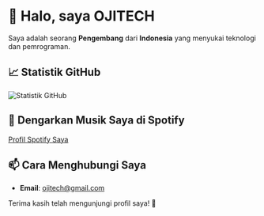 # 👋 Halo, saya **OJITECH**

Saya adalah seorang **Pengembang** dari **Indonesia** yang menyukai teknologi dan pemrograman.

## 📈 Statistik GitHub
![Statistik GitHub](https://github-readme-stats.vercel.app/api?username=OJITECH&show_icons=true&theme=radical)

## 🎵 Dengarkan Musik Saya di Spotify
[Profil Spotify Saya](https://open.spotify.com/user/your-spotify-username)

## 📫 Cara Menghubungi Saya
- **Email**: ojitech@gmail.com

Terima kasih telah mengunjungi profil saya! 🌟